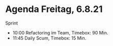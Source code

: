 # Agenda Freitag, 6.8.21

Sprint

- 10:00 Refactoring im Team, Timebox: 90 Min.
- 11:45 Daily Scum, Timebox: 15 Min.
